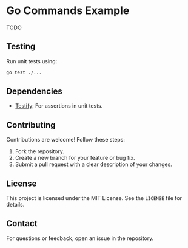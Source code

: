 # Go Commands Example

TODO

## Testing

Run unit tests using:

```bash
go test ./...
```

## Dependencies

- [Testify](https://github.com/stretchr/testify): For assertions in unit tests.

## Contributing

Contributions are welcome! Follow these steps:

1. Fork the repository.
2. Create a new branch for your feature or bug fix.
3. Submit a pull request with a clear description of your changes.

## License

This project is licensed under the MIT License. See the `LICENSE` file for details.

## Contact

For questions or feedback, open an issue in the repository.